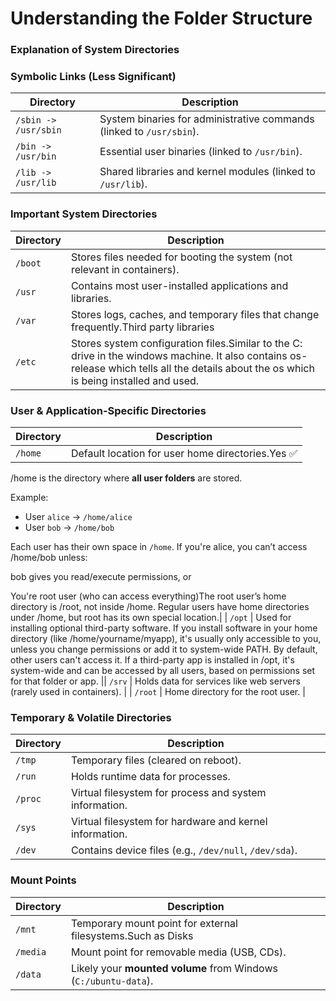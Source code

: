 # Understanding the Folder Structure

### Explanation of System Directories

### **Symbolic Links (Less Significant)**
| Directory | Description |
|-----------|-------------|
| `/sbin -> /usr/sbin` | System binaries for administrative commands (linked to `/usr/sbin`). |
| `/bin -> /usr/bin` | Essential user binaries (linked to `/usr/bin`). |
| `/lib -> /usr/lib` | Shared libraries and kernel modules (linked to `/usr/lib`). |

### **Important System Directories**
| Directory | Description |
|-----------|-------------|
| `/boot` | Stores files needed for booting the system (not relevant in containers). |
| `/usr` | Contains most user-installed applications and libraries. |
| `/var` | Stores logs, caches, and temporary files that change frequently.Third party libraries |
| `/etc` | Stores system configuration files.Similar to the C: drive in the windows machine. It also contains os-release which tells all the details about the os which is being installed and used. |

### **User & Application-Specific Directories**
| Directory | Description |
|-----------|-------------|
| `/home` | Default location for user home directories.Yes ✅

/home is the directory where **all user folders** are stored.

Example:

* User `alice` → `/home/alice`
* User `bob` → `/home/bob`

Each user has their own space in `/home`.
 If you're alice, you can’t access /home/bob unless:

bob gives you read/execute permissions, or

You're root user (who can access everything)The root user’s home directory is /root, not inside /home.
Regular users have home directories under /home, but root has its own special location.|
| `/opt` | Used for installing optional third-party software. If you install software in your home directory (like /home/yourname/myapp), it's usually only accessible to you, unless you change permissions or add it to system-wide PATH. By default, other users can't access it. If a third-party app is installed in /opt, it's system-wide and can be accessed by all users, based on permissions set for that folder or app. || `/srv` | Holds data for services like web servers (rarely used in containers). |
| `/root` | Home directory for the root user. |

### **Temporary & Volatile Directories**
| Directory | Description |
|-----------|-------------|
| `/tmp` | Temporary files (cleared on reboot). |
| `/run` | Holds runtime data for processes. |
| `/proc` | Virtual filesystem for process and system information. |
| `/sys` | Virtual filesystem for hardware and kernel information. |
| `/dev` | Contains device files (e.g., `/dev/null`, `/dev/sda`). |

### **Mount Points**
| Directory | Description |
|-----------|-------------|
| `/mnt` | Temporary mount point for external filesystems.Such as Disks  |
| `/media` | Mount point for removable media (USB, CDs). |
| `/data` | Likely your **mounted volume** from Windows (`C:/ubuntu-data`). |